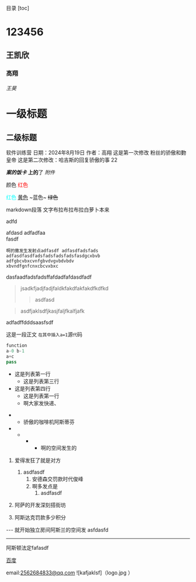 目录
[toc]


# 123456
## 王凯欣
### 高翔
###### 王昊
一级标题
===
二级标题
---
软件训练营
日期：2024年8月19日 
作者：高翔
这是第一次修改
粉丝的骄傲和覅皇帝
这是第二次修改：哈吉斯的回复骄傲的事
22


***案的饭卡***
**上的**了
*附件*

颜色
<lable
style="color:red">红色</lable> 

<lable
style="color:#0ff">红色</lable> 
<u>黄色</u> 
~蓝色~ 
~~绿色~~



markdown段落
文字布拉布拉布拉白萝卜本来

adfd

afdasd
adfadfaa<br>fasdf

    啊的撒发生发射点adfasdf adfasdfadsfads
    adfasdfasdfadsfadsfadsfadsfasdgcxbvb
    adfgbcvbxcvnfgbvdvgvbdvbdv
    xbvndfgnfcnxcbcvxbxc
     
dasfaadfadsfadsffafdadfafdasdfadf

> jsadkfjadjfadjfaldkfakdfakfakdfkdfkd
>>asdfasd

>    asdfjaklsdfjkasjfaljfkalfjafk

adfadffdddsaasfsdf



这是一段正文 `在其中插入a=1`源`代`码
```python
function
a-0 b-1
a+c
pass
```

+ 这是列表第一行 
    + 这是列表第三行
+ 这是列表第四行
    - 这是列表第一行
    * 啊大家发快递、
* * 骄傲的咖啡机阿斯蒂芬
* - + - 啊的空间发生的

1. 爱得发狂了就是对方
    1. asdfasdf
        1. 安德森交罚款时代俊峰
        2. 啊多发点是
            1. asdfasdf

2. 阿萨的开发深刻搭街坊
3. 阿斯达克罚款多少积分

--- 就开始独立房间阿斯兰的空间发
asfdasfd
***
阿斯顿法定fafasdf

[百度](https://www.baidu.com/ "ajdfajsklf")

email:<2562684833@qq.com>
![kafjaklsf]（logo.jpg ） 